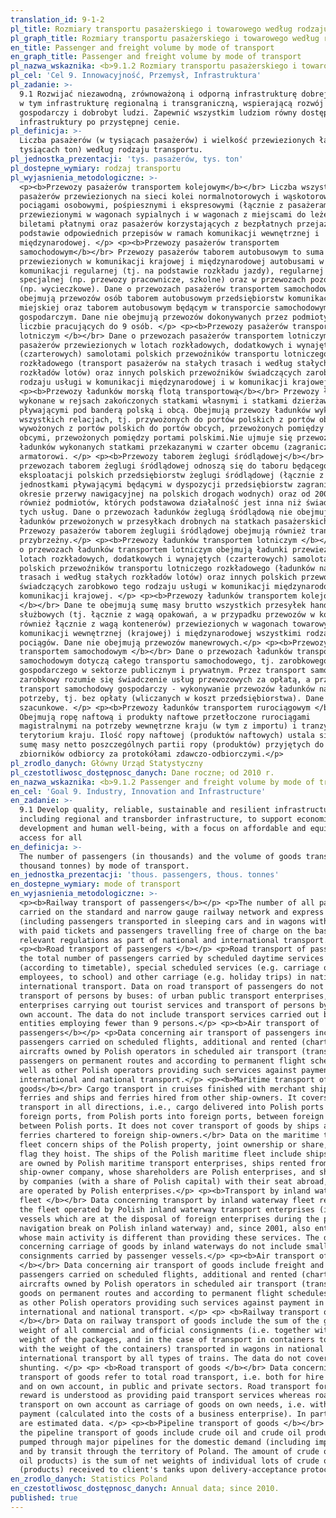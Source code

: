 ```yaml
---
translation_id: 9-1-2
pl_title: Rozmiary transportu pasażerskiego i towarowego według rodzaju
pl_graph_title: Rozmiary transportu pasażerskiego i towarowego według rodzaju
en_title: Passenger and freight volume by mode of transport
en_graph_title: Passenger and freight volume by mode of transport
pl_nazwa_wskaznika: <b>9.1.2 Rozmiary transportu pasażerskiego i towarowego według rodzaju </b>
pl_cel: 'Cel 9. Innowacyjność, Przemysł, Infrastruktura'
pl_zadanie: >-
  9.1 Rozwijać niezawodną, zrównoważoną i odporną infrastrukturę dobrej jakości,
  w tym infrastrukturę regionalną i transgraniczną, wspierającą rozwój
  gospodarczy i dobrobyt ludzi. Zapewnić wszystkim ludziom równy dostęp do
  infrastruktury po przystępnej cenie.
pl_definicja: >-
  Liczba pasażerów (w tysiącach pasażerów) i wielkość przewiezionych ładunków (w
  tysiącach ton) według rodzaju transportu.
pl_jednostka_prezentacji: 'tys. pasażerów, tys. ton'
pl_dostepne_wymiary: rodzaj transportu
pl_wyjasnienia_metodologiczne: >-
  <p><b>Przewozy pasażerów transportem kolejowym</b></br> Liczba wszystkich
  pasażerów przewiezionych na sieci kolei normalnotorowych i wąskotorowych
  pociągami osobowymi, pośpiesznymi i ekspresowymi (łącznie z pasażerami
  przewiezionymi w wagonach sypialnych i w wagonach z miejscami do leżenia) z
  biletami płatnymi oraz pasażerów korzystających z bezpłatnych przejazdów na
  podstawie odpowiednich przepisów w ramach komunikacji wewnętrznej i
  międzynarodowej. </p> <p><b>Przewozy pasażerów transportem
  samochodowym</b></br> Przewozy pasażerów taborem autobusowym to suma pasażerów
  przewiezionych w komunikacji krajowej i międzynarodowej autobusami w ramach
  komunikacji regularnej (tj. na podstawie rozkładu jazdy), regularnej
  specjalnej (np. przewozy pracownicze, szkolne) oraz w przewozach pozostałych
  (np. wycieczkowe). Dane o przewozach pasażerów transportem samochodowym nie
  obejmują przewozów osób taborem autobusowym przedsiębiorstw komunikacji
  miejskiej oraz taborem autobusowym będącym w transporcie samochodowym
  gospodarczym. Dane nie obejmują przewozów dokonywanych przez podmioty o
  liczbie pracujących do 9 osób. </p> <p><b>Przewozy pasażerów transportem
  lotniczym </b></br> Dane o przewozach pasażerów transportem lotniczym obejmują
  pasażerów przewiezionych w lotach rozkładowych, dodatkowych i wynajętych
  (czarterowych) samolotami polskich przewoźników transportu lotniczego
  rozkładowego (transport pasażerów na stałych trasach i według stałych
  rozkładów lotów) oraz innych polskich przewoźników świadczących zarobkowo tego
  rodzaju usługi w komunikacji międzynarodowej i w komunikacji krajowej. </p>
  <p><b>Przewozy ładunków morską flotą transportową</b></br> Przewozy ładunków
  wykonane w rejsach zakończonych statkami własnymi i statkami dzierżawionymi
  pływającymi pod banderą polską i obcą. Obejmują przewozy ładunków wykonane we
  wszystkich relacjach, tj. przywożonych do portów polskich z portów obcych,
  wywożonych z portów polskich do portów obcych, przewożonych pomiędzy portami
  obcymi, przewożonych pomiędzy portami polskimi.Nie ujmuje się przewozów
  ładunków wykonanych statkami przekazanymi w czarter obcemu (zagranicznemu)
  armatorowi. </p> <p><b>Przewozy taborem żeglugi śródlądowej</b></br> Dane o
  przewozach taborem żeglugi śródlądowej odnoszą się do taboru będącego w
  eksploatacji polskich przedsiębiorstw żeglugi śródlądowej (łącznie z
  jednostkami pływającymi będącymi w dyspozycji przedsiębiorstw zagranicznych w
  okresie przerwy nawigacyjnej na polskich drogach wodnych) oraz od 2001 r.
  również podmiotów, których podstawowa działalność jest inna niż świadczenie
  tych usług. Dane o przewozach ładunków żeglugą śródlądową nie obejmują
  ładunków przewożonych w przesyłkach drobnych na statkach pasażerskich.
  Przewozy pasażerów taborem żeglugii śródlądowej obejmują również transport
  przybrzeżny.</p> <p><b>Przewozy ładunków transportem lotniczym </b></br> Dane
  o przewozach ładunków transportem lotniczym obejmują ładunki przewiezione w
  lotach rozkładowych, dodatkowych i wynajętych (czarterowych) samolotami
  polskich przewoźników transportu lotniczego rozkładowego (ładunków na stałych
  trasach i według stałych rozkładów lotów) oraz innych polskich przewoźników
  świadczących zarobkowo tego rodzaju usługi w komunikacji międzynarodowej i w
  komunikacji krajowej. </p> <p><b>Przewozy ładunków transportem kolejowym
  </b></br> Dane te obejmują sumę masy brutto wszystkich przesyłek handlowych i
  służbowych (tj. łącznie z wagą opakowań, a w przypadku przewozów w kontenerach
  również łącznie z wagą kontenerów) przewiezionych w wagonach towarowych w
  komunikacji wewnętrznej (krajowej) i międzynarodowej wszystkimi rodzajami
  pociągów. Dane nie obejmują przewozów manewrowych.</p> <p><b>Przewozy ładunków
  transportem samochodowym </b></br> Dane o przewozach ładunków transportem
  samochodowym dotyczą całego transportu samochodowego, tj. zarobkowego i
  gospodarczego w sektorze publicznym i prywatnym. Przez transport samochodowy
  zarobkowy rozumie się świadczenie usług przewozowych za opłatą, a przez
  transport samochodowy gospodarczy - wykonywanie przewozów ładunków na własne
  potrzeby, tj. bez opłaty (wliczanych w koszt przedsiębiorstwa). Dane częściowo
  szacunkowe. </p> <p><b>Przewozy ładunków transportem rurociągowym </b></br>
  Obejmują ropę naftową i produkty naftowe przetłoczone rurociągami
  magistralnymi na potrzeby wewnętrzne kraju (w tym z importu) i tranzytem przez
  terytorium kraju. Ilość ropy naftowej (produktów naftowych) ustala się jako
  sumę masy netto poszczególnych partii ropy (produktów) przyjętych do
  zbiorników odbiorcy za protokółami zdawczo-odbiorczymi.</p>
pl_zrodlo_danych: Główny Urząd Statystyczny
pl_czestotliwosc_dostępnosc_danych: Dane roczne; od 2010 r.
en_nazwa_wskaznika: <b>9.1.2 Passenger and freight volume by mode of transport</b>
en_cel: 'Goal 9. Industry, Innovation and Infrastructure'
en_zadanie: >-
  9.1 Develop quality, reliable, sustainable and resilient infrastructure,
  including regional and transborder infrastructure, to support economic
  development and human well-being, with a focus on affordable and equitable
  access for all
en_definicja: >-
  The number of passengers (in thousands) and the volume of goods transport (in
  thousand tonnes) by mode of transport.
en_jednostka_prezentacji: 'thous. passengers, thous. tonnes'
en_dostepne_wymiary: mode of transport
en_wyjasnienia_metodologiczne: >-
  <p><b>Railway transport of passengers</b></p> <p>The number of all passengers
  carried on the standard and narrow gauge railway network and express trains
  (including passengers transported in sleeping cars and in wagons with berths)
  with paid tickets and passengers travelling free of charge on the basis of
  relevant regulations as part of national and international transport.</p>
  <p><b>Road transport of passengers </b></p> <p>Road transport of passengers is
  the total number of passengers carried by scheduled daytime services
  (according to timetable), special scheduled services (e.g. carriage of
  employees, to school) and other carriage (e.g. holiday trips) in national and
  international transport. Data on road transport of passengers do not include
  transport of persons by buses: of urban public transport enterprises,
  enterprises carrying out tourist services and transport of persons by buses on
  own account. The data do not include transport services carried out by
  entities employing fewer than 9 persons.</p> <p><b>Air transport of
  passengers</b></p> <p>Data concerning air transport of passengers include
  passengers carried on scheduled flights, additional and rented (chartered), by
  aircrafts owned by Polish operators in scheduled air transport (transport of
  passengers on permanent routes and according to permanent flight schedules) as
  well as other Polish operators providing such services against payment in
  international and national transport.</p> <p><b>Maritime transport of
  goods</b></br> Cargo transport in cruises finished with merchant ships, own
  ferries and ships and ferries hired from other ship-owners. It covers cargo
  transport in all directions, i.e., cargo delivered into Polish ports from
  foreign ports, from Polish ports into foreign ports, between foreign ports,
  between Polish ports. It does not cover transport of goods by ships and
  ferries chartered to foreign ship-owners.</br> Data on the maritime transport
  fleet concern ships of the Polish property, joint ownership or share, whatever
  flag they hoist. The ships of the Polish maritime fleet include ships which
  are owned by Polish maritime transport enterprises, ships rented from a
  ship-owner company, whose shareholders are Polish enterprises, and ships owned
  by companies (with a share of Polish capital) with their seat abroad, which
  are operated by Polish enterprises.</p> <p><b>Transport by inland waterway
  fleet </b></br> Data concerning transport by inland waterway fleet refer to
  the fleet operated by Polish inland waterway transport enterprises (including
  vessels which are at the disposal of foreign enterprises during the period of
  navigation break on Polish inland waterway) and, since 2001, also entities
  whose main activity is different than providing these services. The data
  concerning carriage of goods by inland waterways do not include small
  consignments carried by passenger vessels.</p> <p><b>Air transport of goods
  </b></br> Data concerning air transport of goods include freight and
  passengers carried on scheduled flights, additional and rented (chartered), by
  aircrafts owned by Polish operators in scheduled air transport (transport of
  goods on permanent routes and according to permanent flight schedules) as well
  as other Polish operators providing such services against payment in
  international and national transport. </p> <p> <b>Railway transport of goods
  </b></br> Data on railway transport of goods include the sum of the gross
  weight of all commercial and official consignments (i.e. together with the
  weight of the packages, and in the case of transport in containers together
  with the weight of the containers) transported in wagons in national and
  international transport by all types of trains. The data do not cover
  shunting. </p> <p> <b>Road transport of goods </b></br> Data concerning road
  transport of goods refer to total road transport, i.e. both for hire or reward
  and on own account, in public and private sectors. Road transport for hire or
  reward is understood as providing paid transport services whereas road
  transport on own account as carriage of goods on own needs, i.e. without
  payment (calculated into the costs of a business enterprise). In part, these
  are estimated data. </p> <p><b>Pipeline transport of goods </b></br> Data on
  the pipeline transport of goods include crude oil and crude oil products
  pumped through major pipelines for the domestic demand (including imported)
  and by transit through the territory of Poland. The amount of crude oil (crude
  oil products) is the sum of net weights of individual lots of crude oil
  (products) received to client's tanks upon delivery-acceptance protocols. </p>
en_zrodlo_danych: Statistics Poland
en_czestotliwosc_dostępnosc_danych: Annual data; since 2010.
published: true
---
```

